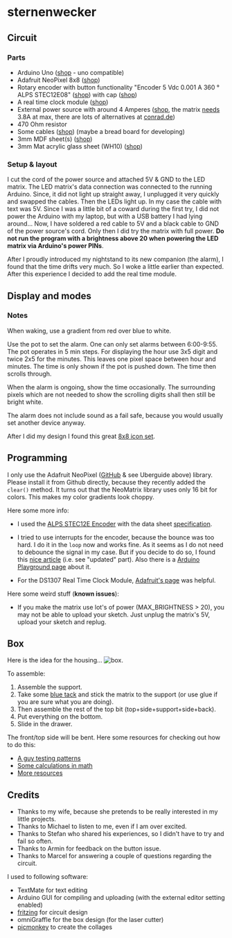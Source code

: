 # sternenwecker

## Circuit

### Parts

- Arduino Uno ([shop](http://www.amazon.de/SainSmart-Kompatibel-Entwicklungsbrett-ATmega328P-enthaltend/dp/B00760RLFO/ref=sr_1_6?ie=UTF8&qid=1425220236&sr=8-6&keywords=Sainsmart) - uno compatible)
- Adafruit NeoPixel 8x8 ([shop](http://www.flikto.de/products/adafruit-neopixel-neomatrix-8x8-64-rgb-led-pixel-matrix))
- Rotary encoder with button functionality "Encoder 5 Vdc 0.001 A 360 ° ALPS STEC12E08" ([shop](http://www.conrad.com/ce/en/product/700708/Encoder-5-Vdc-0001-A-360-ALPS-STEC12E08-1-pcs)) with cap ([shop](http://www.conrad.com/ce/en/product/700619/ALPS-DK13-164A645-Rotary-Knob-For-Encoder-With-Plastic-Shaft-Rotary-button-?ref=oz))
- A real time clock module ([shop](http://www.amazon.de/dp/B00NW50PA0))
- External power source with around 4 Amperes ([shop](http://www.amazon.de/dp/B004S7U4IO), the matrix [needs](https://learn.adafruit.com/adafruit-neopixel-uberguide/power) 3.8A at max, there are lots of alternatives at [conrad.de](http://conrad.de))
- 470 Ohm resistor
- Some cables ([shop](http://www.amazon.de/dp/B00PXBVRZS)) (maybe a bread board for developing)
- 3mm MDF sheet(s) ([shop](http://www.modulor.de/en/Wood-Cork/Fibreboards/MDF-Boards/MDF-brown-uncoated.html))
- 3mm Mat acrylic glass sheet (WH10) ([shop](http://www.modulor.de/en/Plastics-Rubber/Sheets-Mats-Films/Acrylic-Glass-GS-Sheets-and-Blocks/Plexiglas-GS-white-milky.html))

### Setup & layout

I cut the cord of the power source and attached 5V & GND to the LED matrix. The LED matrix's data connection was connected to the running Arduino. Since, it did not light up straight away, I unplugged it very quickly and swapped the cables. Then the LEDs light up. In my case the cable with text was 5V. Since I was a little bit of a coward during the first try, I did not power the Arduino with my laptop, but with a USB battery I had lying around... Now, I have soldered a red cable to 5V and a black cable to GND of the power source's cord. Only then I did try the matrix with full power. **Do not run the program with a brightness above 20 when powering the LED matrix via Arduino's power PINs**.

After I proudly introduced my nightstand to its new companion (the alarm), I found that the time drifts very much. So I woke a little earlier than expected. After this experience I decided to add the real time module.

## Display and modes

### Notes

When waking, use a gradient from red over blue to white.

Use the pot to set the alarm. One can only set alarms between 6:00-9:55. The pot operates in 5 min steps. For displaying the hour use 3x5 digit and twice 2x5 for the minutes. This leaves one pixel space between hour and minutes.
The time is only shown if the pot is pushed down. The time then scrolls through.

When the alarm is ongoing, show the time occasionally. The surrounding pixels which are not needed to show the scrolling digits shall then still be bright white.

The alarm does not include sound as a fail safe, because you would usually set another device anyway.

After I did my design I found this great [8x8 icon set](http://graphicriver.net/item/nano-icons-8x8/4453769).

## Programming

I only use the Adafruit NeoPixel ([GitHub](https://github.com/adafruit/Adafruit_NeoPixel) & see Uberguide above) library. Please install it from Github directly, because they recently added the `clear()` method. It turns out that the NeoMatrix library uses only 16 bit for colors. This makes my color gradients look choppy.

Here some more info:

* I used the [ALPS STEC12E Encoder](http://www.reichelt.de/Drehimpulsgeber/STEC12E08/3/index.html?;ACTION=3;LA=5000;GROUP=B29;GROUPID=3714;ARTICLE=73923;START=0;SORT=artnr;OFFSET=16;SID=12T8NM5n8AAAIAAFaMoB8531a88b7cd82ed0595530ee4614f0159) with the data sheet [specification](https://cdn-reichelt.de/documents/datenblatt/F100/402097STEC12E08.PDF).

* I tried to use interrupts for the encoder, because the bounce was too hard. I do it in the `loop` now and works fine. As it seems as I do not need to debounce the signal in my case. But if you decide to do so, I found this [nice article](https://hifiduino.wordpress.com/2010/10/20/rotaryencoder-hw-sw-no-debounce) (i.e. see "updated" part). Also there is a [Arduino Playground page](http://playground.arduino.cc/code/bounce) about it.

* For the DS1307 Real Time Clock Module, [Adafruit's page](https://learn.adafruit.com/ds1307-real-time-clock-breakout-board-kit/arduino-library) was helpful.

Here some weird stuff (**known issues**):

- If you make the matrix use lot's of power (MAX_BRIGHTNESS > 20), you may not be able to upload your sketch. Just unplug the matrix's 5V, upload your sketch and replug.

## Box

Here is the idea for the housing...
![box](https://raw.githubusercontent.com/motine/sternenwecker/master/studies/box-retro.jpg).

To assemble:

1. Assemble the support.
1. Take some [blue tack](http://en.wikipedia.org/wiki/Blu-Tack) and stick the matrix to the support (or use glue if you are sure what you are doing).
1. Then assemble the rest of the top bit (top+side+support+side+back).
1. Put everything on the bottom.
1. Slide in the drawer.

The front/top side will be bent. Here some resources for checking out how to do this:

* [A guy testing patterns](http://m.instructables.com/id/Curved-laser-bent-wood/?ALLSTEPS)
* [Some calculations in math](http://www.deferredprocrastination.co.uk/blog/2012/minimum-bend-radius/)
* [More resources](http://www.deferredprocrastination.co.uk/blog/category/def-proc/lattice-hinges/)


## Credits

* Thanks to my wife, because she pretends to be really interested in my little projects.
* Thanks to Michael to listen to me, even if I am over excited.
* Thanks to Stefan who shared his experiences, so I didn't have to try and fail so often. 
* Thanks to Armin for feedback on the button issue.
* Thanks to Marcel for answering a couple of questions regarding the circuit.


I used to following software:

* TextMate for text editing
* Arduino GUI for compiling and uploading (with the external editor setting enabled)
* [fritzing](fritzing.org) for circuit design
* omniGraffle for the box design (for the laser cutter)
* [picmonkey](http://www.picmonkey.com/) to create the collages

